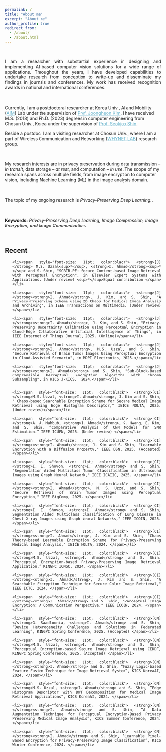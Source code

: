 ```yaml
---
permalink: /
title: "About me"
excerpt: "About me"
author_profile: true
redirect_from: 
  - /about/
  - /about.html
---
```

<br>
<p align="justify">
I am a researcher with substantial experience in designing and implementing AI-based computer vision solutions for a wide range of applications. Throughout the years, I have developed capabilities to undertake research from conception to write-up and disseminate my findings in journals and conferences. My work has received recognition awards in national and international conferences.

<br><br>
Currently, I am a postdoctoral researcher at Korea Univ., AI and Mobility (<a href="https://sites.google.com/view/aimlab-kuee/home?authuser=0" target="_blank" style="color:#64B2CB">AIM</a>) Lab under the supervision of <a href="https://sites.google.com/view/aimlab-kuee/members/joongheonkim?authuser=0" target="_blank" style="color:#64B2CB">Prof. Joongheon Kim</a>. I have received M.S. (2018) and Ph.D. (2023) degrees in computer engineering from Chosun Univ., Korea under the supervision of <a href="https://sites.google.com/view/whynet-lab/members?authuser=0" target="_blank" style="color:#64B2CB">Prof. Seokjoo Shin</a>. 

Beside a postdoc, I am a visiting researcher at Chosun Univ., where I am a part of Wireless Communication and Networking (<a href="https://sites.google.com/view/whynet-lab/home?authuser=0" target="_blank" style="color:#64B2CB">WHYNET LAB</a>) research group.

<br><br>
My research interests are in privacy preservation during data transmission – <i>in transit</i>, data storage – <i>at rest</i>, and computation – <i>in use</i>. The scope of my research spans across multiple fields, from image encryption to computer vision, including Machine Learning (ML) in the image analysis domain.

<br><br>
The topic of my ongoing research is <i> Privacy-Preserving Deep Learning.</i>.

<br><br>
<b>Keywords:</b> <i>Privacy-Preserving Deep Learning, Image Compression, Image Encryption, and Image Communication</i>.
</p>



<br>
<h2>Recent</h2>

<ul  align="justify" style="list-style-type:none;">

	<li><span style="font-size: 11pt; color:black"> <strong>[J]</strong> M.S. Uzzal<sup>*</sup>, <strong>I. Ahmad</strong><sup>*</sup> and S. Shin, "SCBIR-PE: Secure Content-based Image Retrieval with Perceptual Encryption", in Elsevier Expert Systems with Applications. (Under review) <sup>*</sup>Equal contribution </span></li>
	
	<li><span style="font-size: 11pt; color:black"> <strong>[J]</strong><strong>I. Ahmad</strong>, J. Kim, and S. Shin, "A Privacy-Preserving Scheme using 2D Chaos for Medical Image Analysis and Archiving", in IEEE Transactions on Multimedia. (Under review)</span></li>
	
	<li><span style="font-size: 11pt; color:black"> <strong>[J]</strong><strong>I. Ahmad</strong>, J. Kim, and S. Shin, "Privacy-Preserving Uncertainty Calibration using Perceptual Encryption in Cloud-Edge Collaborative Artificial Intelligence of Things", in IEEE Internet of Things Journal, 2025. (Online)</span></li>
	
	<li><span style="font-size: 11pt; color:black"> <strong>[J]</strong><strong>I. Ahmad</strong>, M.S. Uzzal, and S. Shin, "Secure Retrieval of Brain Tumor Images Using Perceptual Encryption in Cloud-Assisted Scenario", in MDPI Electronics, 2025.</span></li>
	
	<li><span style="font-size: 11pt; color:black"> <strong>[J]</strong><strong>I. Ahmad</strong> and S. Shin, "Sub-Block-Based Compressible Perceptual Encryption Algorithm with Chroma Subsampling", in KICS J-KICS,  2024.</span></li>
	
	
	<li><span style="font-size: 11pt; color:black"> <strong>[CI]</strong>M.S. Uzzal, <strong>I. Ahmad</strong>, J. Kim and S. Shin, " Chaos-based Searchable Encryption Scheme for Secure Medical Image Retrieval using Edge Histogram Descriptor," IEICE NOLTA, 2025. (Under review)</span></li>
	
	<li><span style="font-size: 11pt; color:black"> <strong>[CI]</strong>A. A. Mahbub, <strong>I. Ahmad</strong>, S. Hwang, E. Kim, and S. Shin. “Comparative Analysis of CNN Models for SNR Estimation.” IEEE ICUFN, 2025. (Under review) </span></li>
	
	<li><span style="font-size: 11pt; color:black"> <strong>[CI]</strong><strong>I. Ahmad</strong>, J. Kim and S. Shin, "Learnable Encryption with a Diffusion Property," IEEE DSN, 2025. (Accepted)</span></li>
	
	<li><span style="font-size: 11pt; color:black"> <strong>[CI]</strong>I. I. Shovon, <strong>I. Ahmad</strong> and S. Shin, "Segmentation Aided Multiclass Tumor Classification in Ultrasound Images using Graph Neural Network," IEEE ICAIIC, 2025. </span></li>
	
	<li><span style="font-size: 11pt; color:black"> <strong>[CI]</strong><strong>I. Ahmad</strong>, M. S. Uzzal and S. Shin, "Secure Retrieval of Brain Tumor Images using Perceptual Encryption," IEEE BigComp, 2025. </span></li>
	
	<li><span style="font-size: 11pt; color:black"> <strong>[CI]</strong>I. I. Shovon, <strong>I. Ahmad</strong> and S. Shin, Segmentation Aided Multiclass Classification of Lung Disease in Chest X-ray Images using Graph Neural Networks," IEEE ICOIN, 2025. </span></li>
	
	<li><span style="font-size: 11pt; color:black"> <strong>[CI]</strong><strong>I. Ahmad</strong>, J. Kim and S. Shin, "Chaos Theory-based Learnable Encryption Scheme for Privacy-Preserving Medical Image Analysis," IEICE NOLTA, 2024. </span></li>
	
	<li><span style="font-size: 11pt; color:black"> <strong>[CI]</strong>M.S. Uzzal, <strong>I. Ahmad</strong> and S. Shin. “Perceptual Encryption-based Privacy-Preserving Image Retrieval Application.” KINGPC ICNGC, 2024. </span></li>
	
	<li><span style="font-size: 11pt; color:black"> <strong>[CI]</strong><strong>I. Ahmad</strong>, J. Kim and S. Shin, "A Searchable Encryption Technique for Secure Color Image Retrieval," IEEE ICTC, 2024. </span></li>
	
	<li><span style="font-size: 11pt; color:black"> <strong>[CI]</strong><strong>I. Ahmad</strong> and S. Shin, "Perceptual Image Encryption: A Communication Perspective," IEEE ICOIN, 2024. </span></li>
	
	<li><span style="font-size: 11pt; color:black"> <strong>[CN]</strong>G. Saadloonia, <strong>I. Ahmad</strong> and S. Shin, “Device Heterogeneity Challenges and Solutions in Federated Learning”, KINGPC Spring Conference, 2025. (Accepted) </span></li>
	
	<li><span style="font-size: 11pt; color:black"> <strong>[CN]</strong>M.S. Uzzal, <strong>I. Ahmad</strong> and S. Shin, “Perceptual Encryption-based Secure Image Retrieval using CEDD”, KINGPC Spring Conference, 2025. (Accepted) </span></li>
	
	<li><span style="font-size: 11pt; color:black"> <strong>[CN]</strong><strong>I. Ahmad</strong> and S. Shin, “Fuzzy Logic-based Feature Fusion Technique for Image Retrieval System”, KICS KoreaAI, 2024. </span></li>
	
	<li><span style="font-size: 11pt; color:black"> <strong>[CN]</strong>M.S. Uzzal, <strong>I. Ahmad</strong> and S. Shin, “Edge Histogram Descriptor with DWT Decomposition for Medical Image Retrieval Applications”, KICS KoreaAI, 2024. </span></li>
	
	<li><span style="font-size: 11pt; color:black"> <strong>[CN]</strong><strong>I. Ahmad</strong> and S. Shin, “A Data Augmentation Technique for Perceptual Encryption-Based Privacy Preserving Medical Image Analysis”, KICS Summer Conference, 2024. </span></li>
	
	<li><span style="font-size: 11pt; color:black"> <strong>[CN]</strong><strong>I. Ahmad</strong> and S. Shin, “Learnable Pixel-Based Encryption for Privacy-Preserving Image Classification”, KICS Winter Conference, 2024. </span></li>
	
</ul>

<!--
<h2>News</h2>

<ul  align="justify">

	<li><span style="font-size: 11pt;"><strong>[18<sup>th</sup> Jan 2024]</strong> Our paper won IET & KICS best paper award at the KICS Fall 2023 conference!</span></li>
	
	<li><span style="font-size: 11pt;"><strong>[15<sup>th</sup> Jan 2024]</strong> Our paper <i>  Learnable Pixel-Based Encryption for Privacy-Preserving Image Classification.</i> got accepted for presentation in the KICS Fall 2024 conference! </span></li>

	<li><span style="font-size: 11pt;"><strong>[02<sup>nd</sup> Jan 2024]</strong> We submitted a paper related to privacy-preserving image classification to the KICS Winter 2024 conference.</span></li>

</ul>

<h3>Past Events</h3>
<ul align="justify">
	<li><span style="font-size: 11pt;"><strong>[08<sup>th</sup> Dec 2023]</strong> Our paper <i> Perceptual Image Encryption: A Communication Perspective</i> got accepted for presentation in the ICOIN 2024 conference! </span></li>
	<li><span style="font-size: 11pt;"><strong>[26<sup>th</sup> Oct 2023]</strong> Our paper <i> Chroma Subsampling for Sub-block-based Perceptual Encryption Algorithms</i> got accepted for presentation in the KICS Fall 2023 conference! </span></li>
	<li><span style="font-size: 11pt;"><strong>[26<sup>th</sup> Oct 2023]</strong> We submitted a paper related to communication perspective of perceptual encryption to the ICOIN 2024 conference.</span></li>
	<li><span style="font-size: 11pt;"><strong>[19<sup>th</sup> Oct 2023]</strong> We submitted a paper related to chroma subsampling function for our proposed <a href="https://www.mdpi.com/1424-8220/22/20/8074" target="_blank" style="color:#64B2CB">IIB-CPE method</a> to KICS Fall 2023 conference.</span></li>
	<li><span style="font-size: 11pt;"><strong>[02<sup>nd</sup> Sep 2023]</strong>  Our paper <i>Deep Joint Source-Channel Coding for Medical Image Transmission</i> got accepted for presentation in the KICS Korea Artificial Intelligence Conference 2023!</span></li>
	<li><span style="font-size: 11pt;"><strong>[07<sup>th</sup> July 2023]</strong> Our paper <i>Deep Learning-Based Image Quality Assessment Metric for Quantifying Perceptual Distortions in Transmitted Images</i> got accepted for presentation in the ISCIT 2023 conference! </span></li>
	<li><span style="font-size: 11pt;"><strong>[31<sup>st</sup> May 2023]</strong> Our paper <i>Convolutional Autoencoder for Image Quality Assessment</i> got accepted for presentation in the KICS Summer Conference 2023! </span></li>
	<li><span style="font-size: 11pt;"><strong>[24<sup>th</sup> April 2023]</strong> We submitted a paper related to quantifying noise in transmitted images to the ISCIT 2023 conference.</span></li>
	<li><span style="font-size: 11pt;"><strong>[18<sup>th</sup> April 2023]</strong> Our paper <i><a href="https://www.mdpi.com/1424-8220/23/8/4057" target="_blank" style="color:#64B2CB">'Comprehensive Analysis of Compressible Perceptual Encryption Methods—Compression and Encryption Perspectives'</a></i>  is now online.</span></li>
	<li><span style="font-size: 11pt;"><strong>[13<sup>th</sup> April 2023]</strong> Our paper <i>'Comprehensive Analysis of Compressible Perceptual Encryption Methods—Compression and Encryption Perspectives'</i> got accepted for publication in the Sensors journal!</span></li>
	<li><span style="font-size: 11pt;"><strong>[11<sup>th</sup> Jan 2023]</strong> Our paper won one of the best papers award at the ICOIN 2023 conference!</span></li>
	<li><span style="font-size: 11pt;"><strong>[21<sup>st</sup> Dec 2022]</strong> Our paper <i>'Noise-cuts-Noise Approach for Mitigating the JPEG Distortions in Deep Learning'</i> got accepted for the ICAIIC 2023 conference!</span></li>
	<li><span style="font-size: 11pt;"><strong>[21<sup>st</sup> Dec 2022]</strong> Our paper <i>'Robustness of Deep Learning enabled IoT Applications Utilizing Higher Order QAM in OFDM Image Communication System'</i> got accepted for the ICAIIC 2023 conference!</span></li>
	<li><span style="font-size: 11pt;"><strong>[15<sup>th</sup> Nov 2022]</strong> Our paper <i>'Perceptual Encryption-based Privacy-Preserving Deep Learning for Medical Image Analysis'</i> got accepted for the ICOIN 2023 conference!</span></li>
</ul>

-->